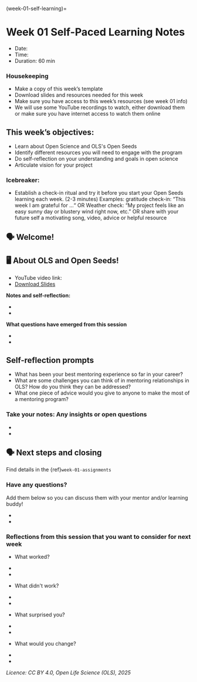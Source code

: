 (week-01-self-learning)=
# Week 01 Self-Paced Learning Notes

* Date: 
* Time: 
* Duration: 60 min

### Housekeeping 

* Make a copy of this week’s template 
* Download slides and resources needed for this week
* Make sure you have access to this week’s resources (see week 01 info)
* We will use some YouTube recordings to watch, either download them or make sure you have internet access to watch them online

## This week’s objectives:

* Learn about Open Science and OLS's Open Seeds
* Identify different resources you will need to engage with the program
* Do self-reflection on your understanding and goals in open science
* Articulate vision for your project

### Icebreaker:

* Establish a check-in ritual and try it before you start your Open Seeds learning each week. (2-3 minutes)
Examples: gratitude check-in: “This week I am grateful for …“ OR Weather check: “My project feels like an easy sunny day or blustery wind right now, etc.” OR share with your future self a motivating song, video, advice or helpful resource

## 🗣️ Welcome!

## 🖥 About OLS and Open Seeds!

* YouTube video link: 
* [Download Slides](https://zenodo.org/records/14268483/files/2024-OLS-9-cohort-onboarding.pdf?download=1)

**Notes and self-reflection:**

*
*

**What questions have emerged from this session**

*
*

## Self-reflection prompts

* What has been your best mentoring experience so far in your career? 
* What are some challenges you can think of in mentoring relationships in OLS? How do you think they can be addressed?
* What one piece of advice would you give to anyone to make the most of a mentoring program?

### Take your notes: Any insights or open questions
*  
*  

## 🗣️ Next steps and closing

Find details in the {ref}`week-01-assignments`

### Have any questions?

Add them below so you can discuss them with your mentor and/or learning buddy!

* 
* 

### Reflections from this session that you want to consider for next week

* What worked?

*
*

* What didn't work?

*
*

* What surprised you?

*
*

* What would you change?

*
*

*Licence: CC BY 4.0, Open Life Science (OLS), 2025*
